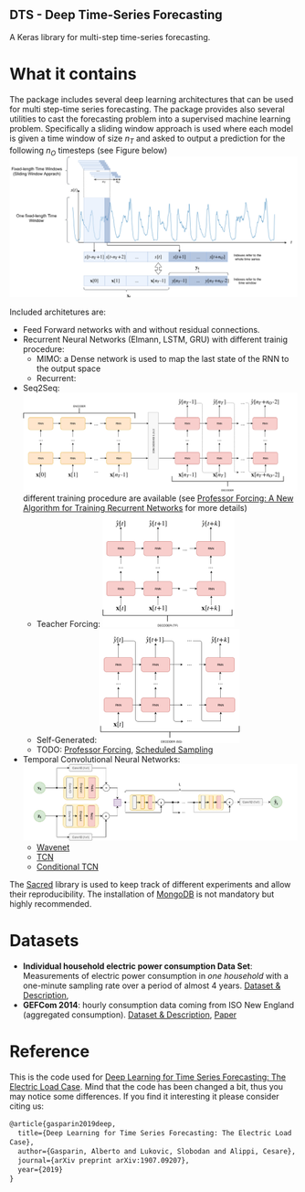 ## DTS - Deep Time-Series Forecasting

A Keras library for multi-step time-series forecasting.


# What it contains
The package includes several deep learning architectures that can be used for multi step-time series forecasting. 
The package provides also several utilities to cast the forecasting problem into a supervised machine learning problem. 
Specifically a sliding window approach is used where each model is given a time window of size $n_T$ and asked to output a prediction for the following $n_O$ timesteps (see Figure below)
![](./images/notation.png)

Included architetures are:
- Feed Forward networks with and without residual connections.
- Recurrent Neural Networks (Elmann, LSTM, GRU) with different trainig procedure:
  - MIMO: a Dense network is used to map the last state of the RNN to the output space 
  - Recurrent:
- Seq2Seq:
  ![](./images/seq2seq.png)
  different training procedure are available (see [Professor Forcing: A New Algorithm for Training Recurrent Networks](https://arxiv.org/abs/1610.09038) for more details)
  - Teacher Forcing: ![](./images/S2S_TF.png)
  - Self-Generated: ![](./images/S2S_SG.png)
  - TODO: [Professor Forcing](https://arxiv.org/abs/1610.09038), [Scheduled Sampling](https://arxiv.org/abs/1506.03099) 
- Temporal Convolutional Neural Networks:
    ![](./images/TCN.png)
  - [Wavenet](https://arxiv.org/abs/1609.03499)
  - [TCN](https://arxiv.org/abs/1803.01271)
  - [Conditional TCN](https://arxiv.org/abs/1703.04691)
  
The [Sacred](https://github.com/IDSIA/sacred) library is used to keep track of different experiments and allow their reproducibility. 
The installation of [MongoDB](https://www.mongodb.com/) is not mandatory but highly recommended.

# Datasets
- **Individual household electric power consumption Data Set**: Measurements of electric power consumption in _one household_ with a one-minute sampling rate over a period of almost 4 years.
[Dataset & Description](https://archive.ics.uci.edu/ml/datasets/individual+household+electric+power+consumption), 
- **GEFCom 2014**: hourly consumption data coming from ISO New England (aggregated consumption).
[Dataset & Description](http://blog.drhongtao.com/2017/03/gefcom2014-load-forecasting-data.html), [Paper](https://www.sciencedirect.com/science/article/pii/S0169207016000133?via%3Dihub)

# Reference
This is the code used for [Deep Learning for Time Series Forecasting: The Electric Load Case](https://arxiv.org/abs/1907.09207).
Mind that the code has been changed a bit, thus you may notice some differences. If you find it interesting it please consider citing us:
```
@article{gasparin2019deep,
  title={Deep Learning for Time Series Forecasting: The Electric Load Case},
  author={Gasparin, Alberto and Lukovic, Slobodan and Alippi, Cesare},
  journal={arXiv preprint arXiv:1907.09207},
  year={2019}
}
```